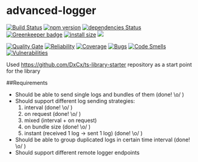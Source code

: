 # advanced-logger

[![Build Status](https://travis-ci.org/AlexeyPopovUA/universal-logger.svg?branch=master)](https://travis-ci.org/AlexeyPopovUA/universal-logger)
[![npm version](https://badge.fury.io/js/advanced-logger.svg)](https://badge.fury.io/js/advanced-logger)
[![dependencies Status](https://david-dm.org/AlexeyPopovUA/universal-logger/status.svg)](https://david-dm.org/AlexeyPopovUA/universal-logger)
[![Greenkeeper badge](https://badges.greenkeeper.io/AlexeyPopovUA/universal-logger.svg)](https://greenkeeper.io/)
[![install size](https://packagephobia.now.sh/badge?p=advanced-logger@1.0.9)](https://packagephobia.now.sh/result?p=advanced-logger)
[![](https://data.jsdelivr.com/v1/package/npm/advanced-logger/badge)](https://www.jsdelivr.com/package/npm/advanced-logger)

[![Quality Gate](https://sonarcloud.io/api/project_badges/measure?project=advanced-logger&metric=alert_status)](https://sonarcloud.io/dashboard/index/advanced-logger)
[![Reliability](https://sonarcloud.io/api/project_badges/measure?project=advanced-logger&metric=reliability_rating)](https://sonarcloud.io/dashboard/index/advanced-logger)
[![Coverage](https://sonarcloud.io/api/project_badges/measure?project=advanced-logger&metric=coverage)](https://sonarcloud.io/dashboard/index/advanced-logger)
[![Bugs](https://sonarcloud.io/api/project_badges/measure?project=advanced-logger&metric=bugs)](https://sonarcloud.io/dashboard/index/advanced-logger)
[![Code Smells](https://sonarcloud.io/api/project_badges/measure?project=advanced-logger&metric=code_smells)](https://sonarcloud.io/dashboard/index/advanced-logger)
[![Vulnerabilities](https://sonarcloud.io/api/project_badges/measure?project=advanced-logger&metric=vulnerabilities)](https://sonarcloud.io/dashboard/index/advanced-logger)

Used https://github.com/DxCx/ts-library-starter repository as a start point for the library

##Requirements

* Should be able to send single logs and bundles of them (done! \o/ )
* Should support different log sending strategies:
  1.  interval (done! \o/ )
  2.  on request (done! \o/ )
  3.  mixed (interval + on request)
  4.  on bundle size (done! \o/ )
  5.  instant (received 1 log -> sent 1 log) (done! \o/ )
* Should be able to group duplicated logs in certain time interval (done! \o/ )
* Should support different remote logger endpoints
